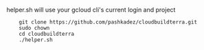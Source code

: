 helper.sh will use your gcloud cli's current login and project

        git clone https://github.com/pashkadez/cloudbuildterra.git
        sudo chown
        cd cloudbuildterra
        ./helper.sh